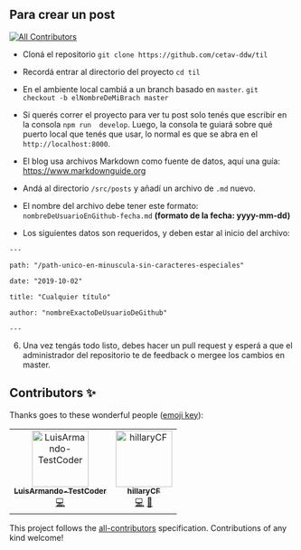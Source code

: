 ## Para crear un post
[![All Contributors](https://img.shields.io/badge/all_contributors-2-orange.svg?style=flat-square)](#contributors)

- Cloná el repositorio ```git clone https://github.com/cetav-ddw/til```
- Recordá entrar al directorio del proyecto
  ```cd til```
- En el ambiente local cambiá a un branch basado en `master`.
  ```git checkout -b elNombreDeMiBrach master```
- Si querés correr el proyecto para ver tu post solo tenés que escribir en la consola ```npm run  develop```. Luego, la consola te guiará sobre qué puerto local que tenés que usar, lo normal es que se abra en el ```http://localhost:8000```.
- El blog usa archivos Markdown como fuente de datos, aquí una guía: https://www.markdownguide.org

- Andá al directorio `/src/posts` y añadí un archivo de `.md` nuevo.
- El nombre del archivo debe tener este formato: ```nombreDeUsuarioEnGithub-fecha.md``` **(formato de la fecha: yyyy-mm-dd)**
- Los siguientes datos son requeridos, y deben estar al inicio del archivo:

```---```

```path: "/path-unico-en-minuscula-sin-caracteres-especiales"```

```date: "2019-10-02"```

```title: "Cualquier título"```

```author: "nombreExactoDeUsuarioDeGithub"```

```---```

6. Una vez tengás todo listo, debes hacer un pull request y esperá a que el administrador del repositorio te de feedback o mergee los cambios en master.

## Contributors ✨

Thanks goes to these wonderful people ([emoji key](https://allcontributors.org/docs/en/emoji-key)):

<!-- ALL-CONTRIBUTORS-LIST:START - Do not remove or modify this section -->
<!-- prettier-ignore -->
<table>
  <tr>
    <td align="center"><a href="https://codepen.io/LuisArmando-TC"><img src="https://avatars3.githubusercontent.com/u/37167842?v=4" width="100px;" alt="LuisArmando-TestCoder"/><br /><sub><b>LuisArmando-TestCoder</b></sub></a><br /><a href="https://github.com/cetav-ddw/til/commits?author=LuisArmando-TestCoder" title="Code">💻</a></td>
    <td align="center"><a href="https://github.com/hillaryCF"><img src="https://avatars2.githubusercontent.com/u/39503176?v=4" width="100px;" alt="hillaryCF"/><br /><sub><b>hillaryCF</b></sub></a><br /><a href="https://github.com/cetav-ddw/til/commits?author=hillaryCF" title="Code">💻</a> <a href="#design-hillaryCF" title="Design">🎨</a></td>
  </tr>
</table>

<!-- ALL-CONTRIBUTORS-LIST:END -->

This project follows the [all-contributors](https://github.com/all-contributors/all-contributors) specification. Contributions of any kind welcome!